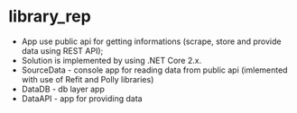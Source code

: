# library_rep

- App use public api for getting informations (scrape, store and provide data using REST API);
- Solution is implemented by using .NET Core 2.x.
- SourceData - console app for reading data from public api (imlemented with use of Refit and Polly libraries)
- DataDB - db layer app
- DataAPI - app for providing data
